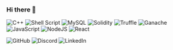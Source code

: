 ### Hi there 👋


<img alt="C++" src="https://img.shields.io/badge/c++%20-%23E5A562.svg?&style=for-the-badge&logo=C++&logoColor=blue"/> <img alt="Shell Script" src="https://img.shields.io/badge/shell_script%20-%23121011.svg?&style=for-the-badge&logo=gnu-bash&logoColor=white"/> <img alt="MySQL" src="https://img.shields.io/badge/mysql-%2300f.svg?&style=for-the-badge&logo=mysql&logoColor=white"/> <img alt="Solidity" src="https://img.shields.io/badge/solidity%20-%231b1b1b.svg?&style=for-the-badge&logo=Solidity&logoColor=636363"/> <img alt="Truffle" src="https://img.shields.io/badge/truffle%20-%232369E6D2.svg?&style=for-the-badge&logo=Truffle&logoColor=%2369E6D2"/> <img alt="Ganache" src="https://img.shields.io/badge/ganache%20-%23E5A562.svg?&style=for-the-badge&logo=Ganache&logoColor=%23E5A562"/> 
<img alt="JavaScript" src="https://img.shields.io/badge/javascript%20-%23323330.svg?&style=for-the-badge&logo=javascript&logoColor=%23F7DF1E"/> <img alt="NodeJS" src="https://img.shields.io/badge/node.js%20-%2343853D.svg?&style=for-the-badge&logo=node.js&logoColor=white"/> <img alt="React" src="https://img.shields.io/badge/react%20-%2320232a.svg?&style=for-the-badge&logo=react&logoColor=%2361DAFB"/>

<img alt="GitHub" src="https://img.shields.io/badge/github%20-%23121011.svg?&style=for-the-badge&logo=github&logoColor=white"/> <img alt="Discord" src="https://img.shields.io/badge/%3CServer%3E%20-%237289DA.svg?&style=for-the-badge&logo=discord&logoColor=white"/> <img alt="LinkedIn" src="https://img.shields.io/badge/linkedin%20-%230077B5.svg?&style=for-the-badge&logo=linkedin&logoColor=white"/>

<!--
**jkarsenty/jkarsenty** is a ✨ _special_ ✨ repository because its `README.md` (this file) appears on your GitHub profile.

Here are some ideas to get you started:

- 🔭 I’m currently working on ...
- 🌱 I’m currently learning ...
- 👯 I’m looking to collaborate on ...
- 🤔 I’m looking for help with ...
- 💬 Ask me about ...
- 📫 How to reach me: ...
- 😄 Pronouns: ...
- ⚡ Fun fact: ...
-->
